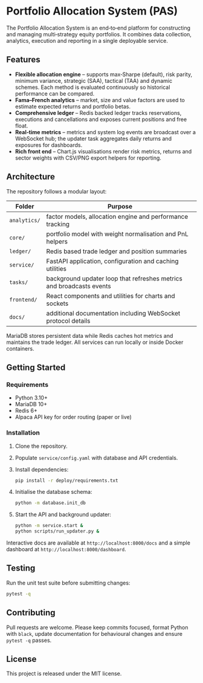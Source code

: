 # Portfolio Allocation System (PAS)

The Portfolio Allocation System is an end‑to‑end platform for constructing and
managing multi‑strategy equity portfolios.  It combines data collection,
analytics, execution and reporting in a single deployable service.

## Features

- **Flexible allocation engine** – supports max‑Sharpe (default), risk parity,
  minimum variance, strategic (SAA), tactical (TAA) and dynamic schemes.  Each
  method is evaluated continuously so historical performance can be compared.
- **Fama–French analytics** – market, size and value factors are used to
  estimate expected returns and portfolio betas.
- **Comprehensive ledger** – Redis backed ledger tracks reservations,
  executions and cancellations and exposes current positions and free float.
- **Real‑time metrics** – metrics and system log events are broadcast over a
  WebSocket hub; the updater task aggregates daily returns and exposures for
  dashboards.
- **Rich front end** – Chart.js visualisations render risk metrics, returns and
  sector weights with CSV/PNG export helpers for reporting.

## Architecture

The repository follows a modular layout:

| Folder | Purpose |
| ------ | ------- |
| `analytics/` | factor models, allocation engine and performance tracking |
| `core/` | portfolio model with weight normalisation and PnL helpers |
| `ledger/` | Redis based trade ledger and position summaries |
| `service/` | FastAPI application, configuration and caching utilities |
| `tasks/` | background updater loop that refreshes metrics and broadcasts events |
| `frontend/` | React components and utilities for charts and sockets |
| `docs/` | additional documentation including WebSocket protocol details |

MariaDB stores persistent data while Redis caches hot metrics and maintains the
trade ledger.  All services can run locally or inside Docker containers.

## Getting Started

### Requirements

- Python 3.10+
- MariaDB 10+
- Redis 6+
- Alpaca API key for order routing (paper or live)

### Installation

1. Clone the repository.
2. Populate `service/config.yaml` with database and API credentials.
3. Install dependencies:

   ```bash
   pip install -r deploy/requirements.txt
   ```

4. Initialise the database schema:

   ```bash
   python -m database.init_db
   ```

5. Start the API and background updater:

   ```bash
   python -m service.start &
   python scripts/run_updater.py &
   ```

Interactive docs are available at `http://localhost:8000/docs` and a simple
dashboard at `http://localhost:8000/dashboard`.

## Testing

Run the unit test suite before submitting changes:

```bash
pytest -q
```

## Contributing

Pull requests are welcome.  Please keep commits focused, format Python with
`black`, update documentation for behavioural changes and ensure `pytest -q`
passes.

## License

This project is released under the MIT license.

